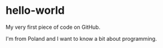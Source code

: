 # hello-world
My very first piece of code on GitHub.

I'm from Poland and I want to know a bit about programming.
